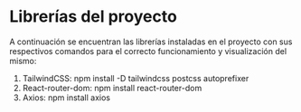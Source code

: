 # Librerías del proyecto

A continuación se encuentran las librerías instaladas en el proyecto con sus respectivos comandos para el correcto funcionamiento y visualización del mismo:

1. TailwindCSS: npm install -D tailwindcss postcss autoprefixer
2. React-router-dom: npm install react-router-dom
3. Axios: npm install axios
